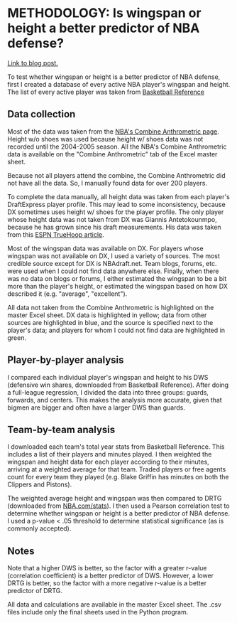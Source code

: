# METHODOLOGY: Is wingspan or height a better predictor of NBA defense?

[Link to blog post.](https://dribbleanalytics.blogspot.com/2018/04/is-wingspan-or-height-better-predictor.html)

To test whether wingspan or height is a better predictor of NBA defense, first I created a database of every active NBA player's wingspan and height. The list of every active player was taken from [Basketball Reference](https://www.basketball-reference.com/leagues/NBA_2018_per_game.html)

## Data collection

Most of the data was taken from the [NBA's Combine Anthrometric page](https://stats.nba.com/draft/combine-anthro/). Height w/o shoes was used because height w/ shoes data was not recorded until the 2004-2005 season. All the NBA's Combine Anthrometric data is available on the "Combine Anthrometric" tab of the Excel master sheet.

Because not all players attend the combine, the Combine Anthrometric did not have all the data. So, I manually found data for over 200 players.

To complete the data manually, all height data was taken from each player's DraftExpress player profile. This may lead to some inconsistency, because DX sometimes uses height w/ shoes for the player profile. The only player whose height data was not taken from DX was Giannis Antetokounmpo, because he has grown since his draft measurements. His data was taken from this [ESPN TrueHoop article](http://www.espn.com/nba/story/_/id/14927328/milwaukee-bucks-f-giannis-antetokounmpo-nba-most-exceptional-body).

Most of the wingspan data was available on DX. For players whose wingspan was not available on DX, I used a variety of sources. The most credible source except for DX is NBAdraft.net. Team blogs, forums, etc. were used when I could not find data anywhere else. Finally, when there was no data on blogs or forums, I either estimated the wingspan to be a bit more than the player's height, or estimated the wingspan based on how DX described it (e.g. "average", "excellent").

All data not taken from the Combine Anthrometric is highlighted on the master Excel sheet. DX data is highlighted in yellow; data from other sources are highlighted in blue, and the source is specified next to the player's data; and players for whom I could not find data are highlighted in green.

## Player-by-player analysis

I compared each individual player's wingspan and height to his DWS (defensive win shares, downloaded from Basketball Reference). After doing a full-league regression, I divided the data into three groups: guards, forwards, and centers. This makes the analysis more accurate, given that bigmen are bigger and often have a larger DWS than guards.

## Team-by-team analysis

I downloaded each team's total year stats from Basketball Reference. This includes a list of their players and minutes played. I then weighted the wingspan and height data for each player according to their minutes, arriving at a weighted average for that team. Traded players or free agents count for every team they played (e.g. Blake Griffin has minutes on both the Clippers and Pistons).

The weighted average height and wingspan was then compared to DRTG (downloaded from [NBA.com/stats](https://stats.nba.com/teams/defense/?sort=W&dir=-1)). I then used a Pearson correlation test to determine whether wingspan or height is a better predictor of NBA defense. I used a p-value < .05 threshold to determine statistical significance (as is commonly accepted).

## Notes

Note that a higher DWS is better, so the factor with a greater r-value (correlation coefficient) is a better predictor of DWS. However, a lower DRTG is better, so the factor with a more negative r-value is a better predictor of DRTG.

All data and calculations are available in the master Excel sheet. The .csv files include only the final sheets used in the Python program. 
